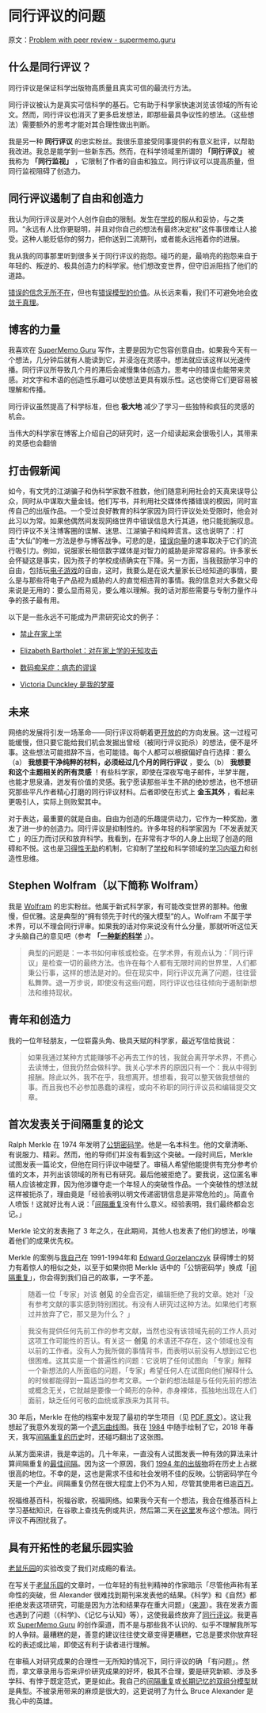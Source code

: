 # 同行评议的问题

原文：[Problem with peer review - supermemo.guru](https://supermemo.guru/wiki/Problem_with_peer_review)

## 什么是同行评议？

同行评议是保证科学出版物高质量且真实可信的最流行方法。

同行评议被认为是真实可信科学的基石。它有助于科学家快速浏览该领域的所有论文。然而，同行评议也消灭了更多启发想法，即那些最具争议性的想法。（这些想法）需要额外的思考才能对其合理性做出判断。

我是另一种 **同行评议** 的忠实粉丝。我很乐意接受同事提供的有意义批评，以帮助我改进。我总是能学到一些新东西。然而，在科学领域里所谓的 **「同行评议」** 被我称为 **「同行监视」** ，它限制了作者的自由和独立。同行评议可以提高质量，但同行监视阻碍了创造力。

## 同行评议遏制了自由和创造力

我认为同行评议是对个人创作自由的限制。发生在[学校](https://supermemo.guru/wiki/Problem_of_schooling)的服从和妥协，与之类同。“永远有人比你更聪明，并且对你自己的想法有最终决定权”这件事很难让人接受。这种人能贬低你的努力，把你送到二流期刊，或者能永远拖着你的进展。

我从我的同事那里听到很多关于同行评议的抱怨。碰巧的是，最响亮的抱怨来自于年轻的、叛逆的、极具创造力的科学家。他们想改变世界，但守旧派阻挡了他们的道路。

[错误的信念无所不在](https://supermemo.guru/wiki/Myths_are_easy_to_swallow_and_hard_to_kill)，但也有[错误模型的价值](https://supermemo.guru/wiki/Value_of_wrong_models)。从长远来看，我们不可避免地会[收敛于真理](https://supermemo.guru/wiki/On_freedom_of_education_and_freedom_of_information)。

## 博客的力量

我喜欢在 [SuperMemo Guru](https://supermemo.guru/wiki/SuperMemo_Guru) 写作，主要是因为它包容创意自由。如果我今天有一个想法，几分钟后就有人能读到它，并浸泡在灵感中。想法就应该这样以光速传播。同行评议所导致几个月的滞后会减慢集体创造力。思考中的错误也能带来灵感。对文字和术语的创造性乐趣可以使想法更具有娱乐性。这也使得它们更容易被理解和传播。

同行评议虽然提高了科学标准，但也 **极大地** 减少了学习一些独特和疯狂的灵感的机会。

当伟大的科学家在博客上介绍自己的研究时，这一介绍读起来会很吸引人，其带来的灵感也会翻倍

## 打击假新闻

如今，有文凭的江湖骗子和伪科学家数不胜数，他们随意利用社会的天真来误导公众，同时从中谋取大量金钱。他们写书，并利用社交媒体传播错误的模因，同时宣传自己的出版作品。一个受过良好教育的科学家因为同行评议处处受限时，他会对此习以为常。如果他偶然间发现网络世界中错误信息大行其道，他只能扼腕叹息。同行评议不关注博客圈的误解、迷思、江湖骗子和纯粹谎言。这也说明了：打击“大仙”的唯一方法是参与博客战争。可悲的是，[错误向量](https://supermemo.guru/wiki/Falsity_vector)的速率取决于它们的流行吸引力。例如，说服家长相信数字媒体是对智力的威胁是非常容易的。许多家长会怀疑这是事实，因为孩子的学校成绩确实在下降。另一方面，当我鼓励学习中的自由，包括玩[电子游戏](https://supermemo.guru/wiki/Videogames)的自由，这时，我要么是在说大量家长已经知道的事情，要么是与那些将电子产品视为威胁的人的直觉相违背的事情。我的信息对大多数父母来说是无用的：要么显而易见，要么难以理解。我的话对那些需要与专制力量作斗争的孩子最有用。

以下是一些永远不可能成为严肃研究论文的例子：

- [禁止在家上学](https://supermemo.guru/wiki/Ban_on_homeschooling)

- [Elizabeth Bartholet：对在家上学的无知攻击](https://supermemo.guru/wiki/Elizabeth_Bartholet:_ignorant_attack_on_homeschooling)

- [数码痴呆症：病态的谬误](https://supermemo.guru/wiki/The_morbid_myth_of_Digital_Dementia)

- [Victoria Dunckley 是我的梦魇](https://supermemo.guru/wiki/Victoria_Dunckley_is_my_nightmare)

## 未来

网络的发展将引发一场革命——同行评议将朝着更[开放的](https://en.wikipedia.org/wiki/Open_science)的方向发展。这一过程可能缓慢，但只要它能给我们机会发掘出曾经（被同行评议扼杀）的想法，便不是坏事。这些想法可能措辞不当，也可能错。每个人都可以根据偏好自行选择：要么（a） **我想要干净纯粹的材料，必须经过几个月的同行评议** ，要么（b） **我想要和这个主题相关的所有灵感** ！有些科学家，即使在深夜写电子邮件，半梦半醒，也能才思泉涌，迸发有价值的灵感。我宁愿读那些半生不熟的绝妙想法，也不想研究那些平凡作者精心打磨的同行评议材料。后者即使在形式上 **金玉其外** ，看起来更吸引人，实际上则败絮其中。

对于表达，最重要的就是自由。自由为创造的乐趣提供动力，它作为一种奖励，激发了进一步的创造力。同行评议是抑制性的。许多年轻的科学家因为「不发表就灭亡 」的压力而讨厌和放弃科学。我看到，在非常有才华的人身上出现了创造的阻碍和不悦。这也是[习得性无助](https://supermemo.guru/wiki/Learned_helplessness)的机制，它抑制了[学校](https://supermemo.guru/wiki/Problem_of_schooling)和科学领域的[学习内驱力](https://supermemo.guru/wiki/Learn_drive)和创造性思维。

## Stephen Wolfram（以下简称 Wolfram）

我是 [Wolfram](https://en.wikipedia.org/wiki/Stephen_Wolfram) 的忠实粉丝。他属于新式科学家，有可能改变世界的那种。他傲慢，但优雅。这是典型的“拥有领先于时代的强大模型”的人。Wolfram 不属于学术界，可以不理会同行评审。如果我的话对你来说没有什么分量，那就听听这位天才头脑自己的意见吧（参考 **「[一种新的科学](https://en.wikipedia.org/wiki/A_New_Kind_of_Science)** 」）。

> 典型的问题是：一本书如何审核或检查。在学术界，有观点认为：「同行评议」是检查一切的最终方法。也许在每个人都有无限时间的世界里，人们都秉公行事，这样的想法是对的。但在现实中，同行评议充满了问题，往往营私舞弊。退一万步说，即使没有这些问题，同行评议也往往倾向于遏制新想法和维持现状。

## 青年和创造力

我的一位年轻朋友，一位崭露头角、极具天赋的科学家，最近写信给我说：

> 如果我通过某种方式能赚够不必再去工作的钱，我就会离开学术界，不费心去读博士，但我仍然会做科学。我关心学术界的原因只有一个：我从中得到报酬。除此以外，我不在乎，我想离开。想想看，我可以整天做我想做的事。而且我也不必参加愚蠢的课程，或向不称职的同行评议员和编辑提交文章。

## 首次发表关于间隔重复的论文

Ralph Merkle 在 1974 年发明了[公钥密码学](http://www.merkle.com/1974/)。他是一名本科生。他的文章清晰、有说服力、精彩。然而，他的导师们并没有看到这个突破。一段时间后，Merkle 试图发表一篇论文，但他在同行评议中碰壁了。审稿人希望他能提供有充分参考价值的文本，并列出该领域的所有已有研究。最后他被拒绝了。要我说，这位匿名审稿人应该被定罪，因为他涉嫌夺走一个年轻人的突破性作品。一个突破性的想法就这样被扼杀了，理由竟是「经验表明以明文传递密钥信息是非常危险的」。简直令人喷饭！这就好比有人说：「[间隔重复](https://supermemo.guru/wiki/Spaced_repetition)没有什么意义。经验表明，我们最终都会忘记。」

Merkle 论文的发表拖了 3 年之久，在此期间，其他人也发表了他们的想法，吵嚷着他们的成果优先权。

Merkle 的案例与[我自己](https://supermemo.guru/wiki/Piotr_Wozniak)在 1991-1994年和 [Edward Gorzelanczyk](https://supermemo.guru/wiki/Edward_Gorzelanczyk) 获得博士的努力有着惊人的相似之处，以至于如果你把 Merkle 话中的「公钥密码学」换成「[间隔重复](https://supermemo.guru/wiki/Spaced_repetition)」，你会得到我们自己的故事，一字不差。

> 随着一位「专家」对该 **创见** 的全盘否定，编辑拒绝了我的文章。她对「没有参考文献的事实感到特别困扰。有没有人研究过这种方法。如果他们考察过并放弃了它，那又是为什么？ 」

> 我没有提供任何先前工作的参考文献，当然也没有该领域先前的工作人员对这项工作可能性的否认。有关这一 **创见** 的术语还不存在，这个领域也没有以前的工作者。没有人为我所做的事情背书，而表明以前没有人想到过它也很困难。这其实是一个普遍性的问题：它说明了任何试图向 「专家」解释一个新想法的人所面临的问题，「专家」希望任何人在试图向他们解释什么的时候都能得到一篇适当的参考文章。一个新的想法越是与任何先前的想法或概念无关，它就越是要像一个畸形的杂种，赤身裸体，孤独地出现在人们面前，缺乏任何可敬的血统或家族来为其背书。

30 年后，Merkle 在他的档案中发现了最初的学生项目（见 [PDF 原文](http://www.merkle.com/1974/FirstCS244projectProposal.pdf)）。这让我想起了我意外发现的第一个[遗忘曲线](https://supermemo.guru/wiki/Forgetting_curve)图。我在 [1984](http://supermemo.guru/wiki/File:Forgetting_curve_for_retention_of_English_vocabulary_(1984).jpg) 中随手绘制了它，2018 年春天，我写[间隔重复的历史](https://supermemo.guru/wiki/History_of_spaced_repetition)时，还碰巧翻出了这张图。

从某方面来讲，我是幸运的。几十年来，一直没有人试图发表一种有效的算法来计算间隔重复的[最佳间隔](https://supermemo.guru/wiki/Optimum_interval)。因为这一个原因，我们 [1994 年的出版物](https://supermemo.guru/wiki/ANE1994)将在历史上占据很高的地位。不幸的是，这也是需求不佳和社会发明不佳的反映。公钥密码学在今天是一个产业。间隔重复仍然在很大程度上仍不为人知，尽管其使用者已逾[百万](https://supermemo.guru/wiki/Exponential_adoption_of_spaced_repetition)。

祝福维基百科，祝福谷歌，祝福网络。如果我今天有一个想法，我会在维基百科上学习基础知识，在谷歌上查找先例或共识，然后第二天在[这里](https://supermemo.guru/wiki/SuperMemo_Guru)发布这个想法。同行评议不再困扰我了。

## 具有开拓性的老鼠乐园实验

[老鼠乐园](https://supermemo.guru/wiki/Rat_Park)的实验改变了我们对成瘾的看法。

在写关于[老鼠乐园](https://supermemo.guru/wiki/Rat_park)的文章时，一位年轻的有批判精神的作家暗示「尽管他声称有革命性的突破，但 Alexander 很难找到期刊来发表他的结果。《科学》和《自然》都拒绝发表这项研究，可能是因为方法和结果存在重大问题」（[来源](https://theoutline.com/post/2205/this-38-year-old-study-is-still-spreading-bad-ideas-about-addiction)）。我在发表方面也遇到了问题（《科学》、《记忆与认知》等），这使我最终放弃了[同行评议](https://supermemo.guru/wiki/Peer_review)。我更喜欢 [SuperMemo Guru](https://supermemo.guru/wiki/SuperMemo_Guru) 的创作渠道，而不是与那些我不认识的、似乎不理解我所写的人争辩。最糟糕的是，善意的建议往往使文章变得更糟糕，它总是要求你放弃轻松的表述或比喻，即使这有利于读者进行理解。

在审稿人对研究成果的合理性一无所知的情况下，同行评议的确 「有问题」。然而，拿文章录用与否来评价研究成果的好坏，极其不合理，要是研究新颖、涉及多学科、有悖于既定范式，更是如此。我自己的[间隔重复](https://supermemo.guru/wiki/Spaced_repetition)或[长期记忆的双组分模型](https://supermemo.guru/wiki/Two_component_model_of_long-term_memory)就是典型。不被录用带来的麻烦是很大的，这更说明了为什么 Bruce Alexander 是我心中的英雄。